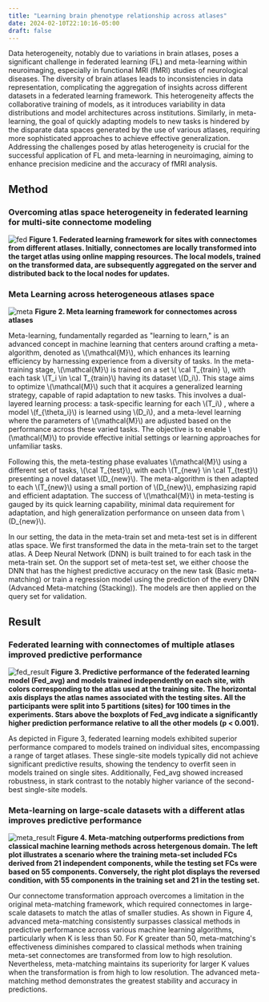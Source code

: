 ```yaml
---
title: "Learning brain phenotype relationship across atlases"
date: 2024-02-10T22:10:16-05:00
draft: false
---
```

Data heterogeneity, notably due to variations in brain atlases, poses a significant challenge in federated learning (FL) and meta-learning within neuroimaging, especially in functional MRI (fMRI) studies of neurological diseases. The diversity of brain atlases leads to inconsistencies in data representation, complicating the aggregation of insights across different datasets in a federated learning framework. This heterogeneity affects the collaborative training of models, as it introduces variability in data distributions and model architectures across institutions. Similarly, in meta-learning, the goal of quickly adapting models to new tasks is hindered by the disparate data spaces generated by the use of various atlases, requiring more sophisticated approaches to achieve effective generalization. Addressing the challenges posed by atlas heterogeneity is crucial for the successful application of FL and meta-learning in neuroimaging, aiming to enhance precision medicine and the accuracy of fMRI analysis.

## Method
### Overcoming atlas space heterogeneity in federated learning for multi-site connectome modeling
![fed](/img/Fed.png)
**Figure 1. Federated learning framework for sites with connectomes from different atlases. Initially, connectomes are locally transformed into the target atlas using online mapping resources. The local models, trained on the transformed data, are subsequently aggregated on the server and distributed back to the local nodes for updates.**

### Meta Learning across heterogeneous atlases space
![meta](/img/meta.png)
**Figure 2. Meta learning framework for connectomes across atlases**

Meta-learning, fundamentally regarded as "learning to learn," is an advanced concept in machine learning that centers around crafting a meta-algorithm, denoted as \\(\mathcal{M}\\), which enhances its learning efficiency by harnessing experience from a diversity of tasks. In the meta-training stage, \\(\mathcal{M}\\) is trained on a set \\( \cal T_{train} \\), with each task \\(T_i \in \cal T_{train}\\) having its dataset \\(D_i\\). This stage aims to optimize \\(\mathcal{M}\\) such that it acquires a generalized learning strategy, capable of rapid adaptation to new tasks. This involves a dual-layered learning process: a task-specific learning for each \\(T_i\\) , where a model \\(f_{\theta_i}\\) is learned using \\(D_i\\), and a meta-level learning where the parameters of \\(\mathcal{M}\\) are adjusted based on the performance across these varied tasks. The objective is to enable \\(\mathcal{M}\\) to provide effective initial settings or learning approaches for unfamiliar tasks. 

Following this, the meta-testing phase evaluates \\(\mathcal{M}\\) using a different set of tasks, \\(\cal T_{test}\\), with each \\(T_{new} \in \cal T_{test}\\) presenting a novel dataset \\(D_{new}\\). The meta-algorithm is then adapted to each \\(T_{new}\\) using a small portion of \\(D_{new}\\), emphasizing rapid and efficient adaptation. The success of \\(\mathcal{M}\\) in meta-testing is gauged by its quick learning capability, minimal data requirement for adaptation, and high generalization performance on unseen data from \\(D_{new}\\).

In our setting, the data in the meta-train set and meta-test set is in different atlas space. We first transformed the data in the meta-train set to the target atlas. A Deep Neural Network (DNN) is built trained to for each task in the meta-train set. On the support set of meta-test set, we either choose the DNN that has the highest predictive accuracy on the new task (Basic meta-matching) or train a regression model using the prediction of the every DNN (Advanced Meta-matching (Stacking)). The models are then applied on the query set for validation.

## Result
### Federated learning with connectomes of multiple atlases improved predictive performance
![fed_result](/img/fed_result.png)
**Figure 3. Predictive performance of the federated learning model (Fed\_avg) and models trained independently on each site, with colors corresponding to the atlas used at the training site. The horizontal axis displays the atlas names associated with the testing sites. All the participants were split into 5 partitions (sites) for 100 times in the experiments. Stars above the boxplots of Fed\_avg indicate a significantly higher prediction performance relative to all the other models (p < 0.001).**

As depicted in Figure 3, federated learning models exhibited superior performance compared to models trained on individual sites, encompassing a range of target atlases. These single-site models typically did not achieve significant predictive results, showing the tendency to overfit seen in models trained on single sites. Additionally, Fed\_avg showed increased robustness, in stark contrast to the notably higher variance of the second-best single-site models.

### Meta-learning on large-scale datasets with a different atlas improves predictive performance
![meta_result](/img/meta_result.png)
**Figure 4. Meta-matching outperforms predictions from classical machine learning methods across hetergenous domain. The left plot illustrates a scenario where the training meta-set included FCs derived from 21 independent components, while the testing set FCs were based on 55 components. Conversely, the right plot displays the reversed condition, with 55 components in the training set and 21 in the testing set.**

Our connectome transformation approach overcomes a limitation in the original meta-matching framework, which required connectomes in large-scale datasets to match the atlas of smaller studies. As shown in Figure 4, advanced meta-matching consistently surpasses classical methods in predictive performance across various machine learning algorithms, particularly when K is less than 50. For K greater than 50, meta-matching's effectiveness diminishes compared to classical methods when training meta-set connectomes are transformed from low to high resolution. Nevertheless, meta-matching maintains its superiority for larger K values when the transformation is from high to low resolution. The advanced meta-matching method demonstrates the greatest stability and accuracy in predictions.



